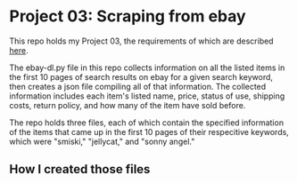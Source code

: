 # Project 03: Scraping from ebay

This repo holds my Project 03, the requirements of which are described [here](https://github.com/mikeizbicki/cmc-csci040/tree/2025spring/project_03_webscraping).

The ebay-dl.py file in this repo collects information on all the listed items in the first 10 pages of search results on ebay for a given search keyword, then creates a json file compiling all of that information. The collected information includes each item's listed name, price, status of use, shipping costs, return policy, and how many of the item have sold before.

The repo holds three files, each of which contain the specified information of the items that came up in the first 10 pages of their respecitive keywords, which were "smiski," "jellycat," and "sonny angel."

## How I created those files


